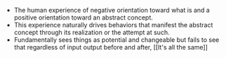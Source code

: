 - The human experience of negative orientation toward what is and a positive orientation toward an abstract concept.
- This experience naturally drives behaviors that manifest the abstract concept through its realization or the attempt at such.
- Fundamentally sees things as potential and changeable but fails to see that regardless of input output before and after, [[It's all the same]]